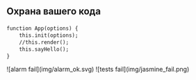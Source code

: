 ## Охрана вашего кода

<div class="scheme-wrap">
<pre><code class="javascript">function App(options) {
    this.init(options);
    //this.render();
    this.sayHello();
}
</code></pre>
<div class="scheme-wrap_img">
![alarm fail](img/alarm_ok.svg)
![tests fail](img/jasmine_fail.png)
</div>
</div>